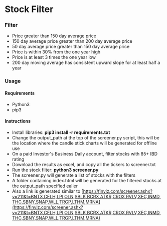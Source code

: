 # Stock Filter


### Filter
- Price greater than 150 day average price
- 150 day average price greater than 200 day average price
- 50 day average price greater than 150 day average price
- Price is within 30% from the one year high
- Price is at least 3 times the one year low
- 200 day moving average has consistent upward slope for at least half a year

### Usage

#### Requirements
- Python3
- pip3

#### Instructions
- Install libraries: **pip3 install -r requirements.txt**
- Change the output_path at the top of the screener.py script, this will be the location where the candle stick charts will be generated for offline use
- On a paid Investor's Business Daily account, filter stocks with 85+ IBD rating
- Download the results as excel, and copy all the tickers to screener.txt
- Run the stock filter: **python3 screener.py**
- The screener.py will generate a list of stocks with the filters
- A folder containing index.html will be generated for the filtered stocks at the output_path specified ealier
- Also a link is generated similar to [https://finviz.com/screener.ashx?v=211&t=BNTX,CELH,LPI,OLN,SBLK,BCRX,ATKR,CROX,RVLV,XEC,INMD,THC,SBNY,SNAP,WLL,TRGP,LTHM,MRNA](https://finviz.com/screener.ashx?v=211&t=BNTX,CELH,LPI,OLN,SBLK,BCRX,ATKR,CROX,RVLV,XEC,INMD,THC,SBNY,SNAP,WLL,TRGP,LTHM,MRNA)
